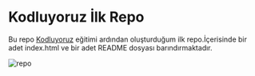 # Kodluyoruz İlk Repo
Bu repo [Kodluyoruz](https://www.kodluyoruz.org) eğitimi ardından oluşturduğum ilk repo.İçerisinde bir adet index.html ve bir adet README dosyası barındırmaktadır.

![repo](https://user-images.githubusercontent.com/106334243/186948901-563518e4-3763-466b-ab51-5083de831785.png)
